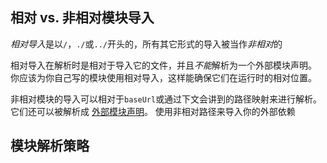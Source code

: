 ## 相对 vs. 非相对模块导入

*相对导入*是以`/`，`./`或`../`开头的，所有其它形式的导入被当作*非相对*的

相对导入在解析时是相对于导入它的文件，并且*不能*解析为一个外部模块声明。 你应该为你自己写的模块使用相对导入，这样能确保它们在运行时的相对位置。

非相对模块的导入可以相对于`baseUrl`或通过下文会讲到的路径映射来进行解析。 它们还可以被解析成 [外部模块声明](https://www.tslang.cn/docs/handbook/modules.html#ambient-modules)。 使用非相对路径来导入你的外部依赖

## 模块解析策略

